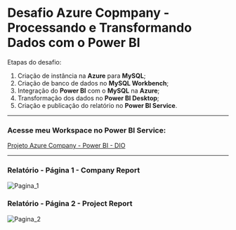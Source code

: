 # **Desafio Azure Copmpany - Processando e Transformando Dados com o Power BI**

Etapas do desafio:
1) Criação de instância na **Azure** para **MySQL**;
2) Criação de banco de dados no **MySQL Workbench**;
3) Integração do **Power BI** com o **MySQL** na **Azure**;
4) Transformação dos dados no **Power BI Desktop**;
5) Criação e publicação do relatório no **Power BI Service**.

------------
### **Acesse meu Workspace no Power BI Service:**
[Projeto Azure Company - Power BI - DIO](https://app.powerbi.com/groups/me/reports/d4839d90-24e7-456d-8c3d-69956ad38d26/ReportSection?experience=power-bi)

------------
### **Relatório - Página 1 - Company Report**
![Pagina_1](https://media.discordapp.net/attachments/712731280240017430/1159245021271294043/Pagina_1.PNG?ex=6530520e&is=651ddd0e&hm=e4f5439cda27f14463dd84623f48295927c52df937f948053183a4f7e2defd0a&=&width=1180&height=676)

### **Relatório - Página 2 - Project Report**
![Pagina_2](https://media.discordapp.net/attachments/712731280240017430/1159245021053194300/Pagina_2.PNG?ex=6530520e&is=651ddd0e&hm=5120cb99ded5f76e65df4d35965bec1a3a5ef8623161eb27ff614867f5e00deb&=&width=1195&height=676)

